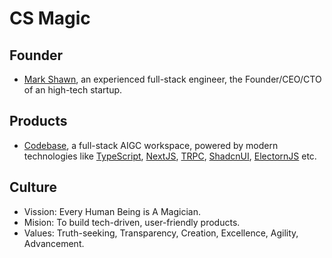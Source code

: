 # CS Magic

## Founder

- [Mark Shawn](https://github.com/markshawn2020), an experienced full-stack engineer, the Founder/CEO/CTO of an high-tech startup.

## Products

- [Codebase](https://github.com/cs-magic/codebase), a full-stack AIGC workspace, powered by modern technologies like [TypeScript](https://www.typescriptlang.org/), [NextJS](https://nextjs.org/), [TRPC](https://trpc.io/), [ShadcnUI](https://ui.shadcn.com/), [ElectornJS](https://www.electronjs.org/) etc.

## Culture

- Vission: Every Human Being is A Magician.
- Mision: To build tech-driven, user-friendly products.
- Values: Truth-seeking, Transparency, Creation, Excellence, Agility, Advancement.

